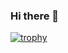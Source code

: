 ### Hi there 👋

[![trophy](https://github-profile-trophy.vercel.app/?username=HaruyaSuzuki)](https://github.com/ryo-ma/github-profile-trophy)
